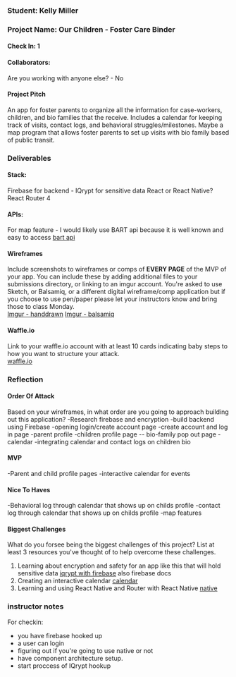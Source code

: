 ### Student: Kelly Miller

### Project Name:  Our Children - Foster Care Binder

#### Check In: 1  

#### Collaborators:  

Are you working with anyone else? - No

#### Project Pitch  

An app for foster parents to organize all the information for case-workers, children, and bio families
that the receive.
Includes a calendar for keeping track of visits, contact logs, and behavioral struggles/milestones.
Maybe a map program that allows foster parents to set up visits with bio family based of public transit.

### Deliverables  

#### Stack:
Firebase for backend - IQrypt for sensitive data
React or React Native?
React Router 4


#### APIs:  
For map feature - I would likely use BART api because it is well known and easy to access
[bart api](http://api.bart.gov/api/sched.aspx?cmd=arrive&orig=ASHB&dest=CIVC&date=now&key=MW9S-E7SL-26DU-VV8V&b=2&a=2&l=1)

#### Wireframes  
Include screenshots to wireframes or comps of **EVERY PAGE** of the MVP of your app. You can include these by adding additional files to your submissions directory, or linking to an imgur account. You're asked to use Sketch, or Balsamiq, or a different digital wireframe/comp application but if you choose to use pen/paper please let your instructors know and bring those to class Monday.  
[Imgur - handdrawn](http://i.imgur.com/Fq5KCEo.png)
[Imgur - balsamiq](http://i.imgur.com/DN1JLlm.png)

#### Waffle.io
Link to your waffle.io account with at least 10 cards indicating baby steps to how you want to structure your attack.  
[waffle.io](https://waffle.io/kellymiller6/our-children)

### Reflection  

#### Order Of Attack  
Based on your wireframes, in what order are you going to approach building out this application?
-Research firebase and encryption
-build backend using Firebase
-opening login/create account page
-create account and log in page
-parent profile
-children profile page -- bio-family pop out page
-calendar
-integrating calendar and contact logs on children bio

#### MVP
-Parent and child profile pages
-interactive calendar for events

#### Nice To Haves   
-Behavioral log through calendar that shows up on childs profile
-contact log through calendar that shows up on childs profile
-map features

#### Biggest Challenges  

What do you forsee being the biggest challenges of this project? List at least 3 resources you've thought of to help overcome these challenges.
1. Learning about encryption and safety for an app like this that will hold sensitive data
[iqrypt with firebase](http://iqrypt.com/blog/2016/05/13/searchable-encryption-applied-to-firebase-database/)
also firebase docs
2. Creating an interactive calendar
[calendar](https://code.tutsplus.com/tutorials/common-react-native-app-layouts-calendar-page--cms-27641)
3. Learning and using React Native and Router with React Native
[native](https://facebook.github.io/react-native/)

### instructor notes

For checkin:

* you have firebase hooked up
* a user can login
* figuring out if you're going to use native or not
* have component architecture setup.
* start proccess of IQrypt hookup
